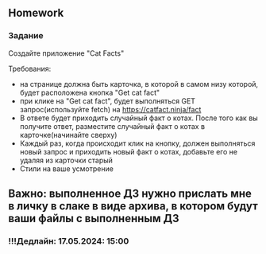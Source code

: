 ## Homework

### Задание

Создайте приложение "Cat Facts"

Требования:

- на странице должна быть карточка, в которой в самом низу которой, будет расположена кнопка "Get cat fact"
- при клике на "Get cat fact", будет выполняться GET запрос(используйте fetch) на https://catfact.ninja/fact
- В ответе будет приходить случайный факт о котах. После того как вы получите ответ, разместите случайный факт о котах в карточке(начинайте сверху)
- Каждый раз, когда происходит клик на кнопку, должен выполняться новый запрос и приходить новый факт о котах, добавьте его не удаляя из карточки старый
- Стили на ваше усмотрение

## Важно: выполненное ДЗ нужно прислать мне в личку в слаке в виде архива, в котором будут ваши файлы с выполненным ДЗ

### !!!Дедлайн: 17.05.2024: 15:00
